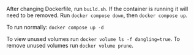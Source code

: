 After changing Dockerfile, run `build.sh`. If the container is running it will need to be removed. Run `docker compose down`, then `docker compose up`.

To run normally: `docker compose up -d`

To view unused volumes run `docker volume ls -f dangling=true`. To remove unused volumes run `docker volume prune`.